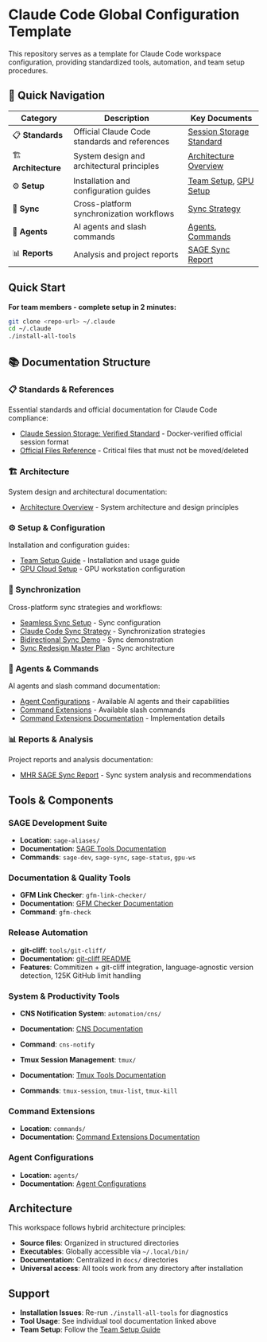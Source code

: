 # Claude Code Global Configuration Template

This repository serves as a template for Claude Code workspace configuration, providing standardized tools, automation, and team setup procedures.

## 🚀 Quick Navigation

| Category            | Description                                   | Key Documents                                                            |
| ------------------- | --------------------------------------------- | ------------------------------------------------------------------------ |
| 📋 **Standards**    | Official Claude Code standards and references | [Session Storage Standard](standards/CLAUDE_SESSION_STORAGE_STANDARD.md) |
| 🏗️ **Architecture** | System design and architectural principles    | [Architecture Overview](architecture/ARCHITECTURE.md)                    |
| ⚙️ **Setup**        | Installation and configuration guides         | [Team Setup](setup/TEAM_SETUP.md), [GPU Setup](setup/gpu-cloud-setup.md) |
| 🔄 **Sync**         | Cross-platform synchronization workflows      | [Sync Strategy](sync/claude-code-sync-strategy.md)                       |
| 🤖 **Agents**       | AI agents and slash commands                  | [Agents](agents/AGENTS.md), [Commands](commands/commands.md)             |
| 📊 **Reports**      | Analysis and project reports                  | [SAGE Sync Report](reports/MHR_SAGE_SYNC_REPORT.md)                      |

## Quick Start

**For team members - complete setup in 2 minutes:**

```bash
git clone <repo-url> ~/.claude
cd ~/.claude
./install-all-tools
```

## 📚 Documentation Structure

### 📋 Standards & References

Essential standards and official documentation for Claude Code compliance:

- [Claude Session Storage: Verified Standard](standards/CLAUDE_SESSION_STORAGE_STANDARD.md) - Docker-verified official session format
- [Official Files Reference](standards/CLAUDE_CODE_OFFICIAL_FILES.md) - Critical files that must not be moved/deleted

### 🏗️ Architecture

System design and architectural documentation:

- [Architecture Overview](architecture/ARCHITECTURE.md) - System architecture and design principles

### ⚙️ Setup & Configuration

Installation and configuration guides:

- [Team Setup Guide](setup/TEAM_SETUP.md) - Installation and usage guide
- [GPU Cloud Setup](setup/gpu-cloud-setup.md) - GPU workstation configuration

### 🔄 Synchronization

Cross-platform sync strategies and workflows:

- [Seamless Sync Setup](sync/seamless-sync-setup.md) - Sync configuration
- [Claude Code Sync Strategy](sync/claude-code-sync-strategy.md) - Synchronization strategies
- [Bidirectional Sync Demo](sync/bidirectional-sync-demo.md) - Sync demonstration
- [Sync Redesign Master Plan](sync/SYNC_REDESIGN_MASTER_PLAN.md) - Sync architecture

### 🤖 Agents & Commands

AI agents and slash command documentation:

- [Agent Configurations](agents/AGENTS.md) - Available AI agents and their capabilities
- [Command Extensions](commands/commands.md) - Available slash commands
- [Command Extensions Documentation](commands/command-extensions.md) - Implementation details

### 📊 Reports & Analysis

Project reports and analysis documentation:

- [MHR SAGE Sync Report](reports/MHR_SAGE_SYNC_REPORT.md) - Sync system analysis and recommendations

## Tools & Components

### SAGE Development Suite

- **Location**: `sage-aliases/`
- **Documentation**: [SAGE Tools Documentation](../sage-aliases/docs/README.md)
- **Commands**: `sage-dev`, `sage-sync`, `sage-status`, `gpu-ws`

### Documentation & Quality Tools

- **GFM Link Checker**: `gfm-link-checker/`
- **Documentation**: [GFM Checker Documentation](../gfm-link-checker/docs/README.md)
- **Command**: `gfm-check`

### Release Automation

- **git-cliff**: `tools/git-cliff/`
- **Documentation**: [git-cliff README](../tools/git-cliff/README.md)
- **Features**: Commitizen + git-cliff integration, language-agnostic version detection, 125K GitHub limit handling

### System & Productivity Tools

- **CNS Notification System**: `automation/cns/`
- **Documentation**: [CNS Documentation](../automation/cns/README.md)
- **Command**: `cns-notify`

- **Tmux Session Management**: `tmux/`
- **Documentation**: [Tmux Tools Documentation](../tmux/docs/README.md)
- **Commands**: `tmux-session`, `tmux-list`, `tmux-kill`

### Command Extensions

- **Location**: `commands/`
- **Documentation**: [Command Extensions Documentation](commands/command-extensions.md)

### Agent Configurations

- **Location**: `agents/`
- **Documentation**: [Agent Configurations](agents/AGENTS.md)

## Architecture

This workspace follows hybrid architecture principles:

- **Source files**: Organized in structured directories
- **Executables**: Globally accessible via `~/.local/bin/`
- **Documentation**: Centralized in `docs/` directories
- **Universal access**: All tools work from any directory after installation

## Support

- **Installation Issues**: Re-run `./install-all-tools` for diagnostics
- **Tool Usage**: See individual tool documentation linked above
- **Team Setup**: Follow the [Team Setup Guide](setup/TEAM_SETUP.md)
